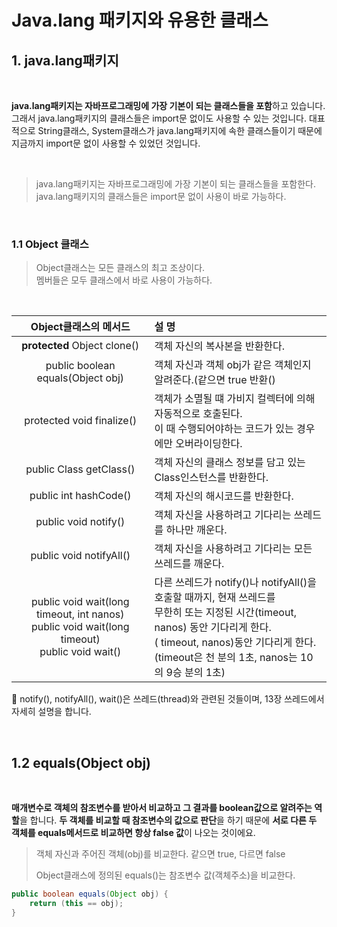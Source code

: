 # Java.lang 패키지와 유용한 클래스

## 1. java.lang패키지

<br>

**java.lang패키지는 자바프로그래밍에 가장 기본이 되는 클래스들을 포함**하고 있습니다. 그래서 java.lang패키지의 클래스들은 import문 없이도 사용할 수 있는 것입니다. 대표적으로 String클래스, System클래스가 java.lang패키지에 속한 클래스들이기 때문에 지금까지 import문 없이 사용할 수 있었던 것입니다.

<br>

> java.lang패키지는 자바프로그래밍에 가장 기본이 되는 클래스들을 포함한다. <br>
> java.lang패키지의 클래스들은 import문 없이 사용이 바로 가능하다.

<br>

### 1.1 Object 클래스

> Object클래스는 모든 클래스의 최고 조상이다. <br>
> 멤버들은 모두 클래스에서 바로 사용이 가능하다.

<br>

|                    Object클래스의 메서드                     | 설  명                                                       |
| :----------------------------------------------------------: | :----------------------------------------------------------- |
|                 **protected** Object clone()                 | 객체 자신의 복사본을 반환한다.                               |
|              public boolean equals(Object obj)               | 객체 자신과 객체 obj가 같은 객체인지 알려준다.(같으면 true 반환() |
|                  protected void finalize()                   | 객체가 소멸될 떄 가비지 컬렉터에 의해 자동적으로 호출된다. <br />이 때 수행되어야하는 코드가 있는 경우에만 오버라이딩한다. |
|                   public Class getClass()                    | 객체 자신의 클래스 정보를 담고 있는 Class인스턴스를 반환한다. |
|                    public int hashCode()                     | 객체 자신의 해시코드를 반환한다.                             |
|                     public void notify()                     | 객체 자신을 사용하려고 기다리는 쓰레드를 하나만 깨운다.      |
|                   public void notifyAll()                    | 객체 자신을 사용하려고 기다리는 모든 쓰레드를 깨운다.        |
| public void wait(long timeout, int nanos) <br />public void wait(long timeout)<br />public void wait() | 다른 쓰레드가 notify()나 notifyAll()을 호출할 때까지, 현재 쓰레드를 <br />무한히 또는 지정된 시간(timeout, nanos) 동안 기다리게 한다.<br />( timeout, nanos)동안 기다리게 한다.<br /> (timeout은 천 분의 1초, nanos는 10의 9승 분의 1초) |

🌈 notify(), notifyAll(), wait()은 쓰레드(thread)와 관련된 것들이며, 13장 쓰레드에서 자세히 설명을 합니다.

<br>



## 1.2 equals(Object obj)

<br>

**매개변수로 객체의 참조변수를 받아서 비교하고 그 결과를 boolean값으로 알려주는 역할**을 합니다. **두 객체를 비교할 때 참조변수의 값으로 판단**을 하기 때문에 **서로 다른 두 객체를 equals메서드로 비교하면 항상 false 값**이 나오는 것이에요.

> 객체 자신과 주어진 객체(obj)를 비교한다. 같으면 true, 다르면 false
>
> Object클래스에 정의된 equals()는 참조변수 값(객체주소)을 비교한다.

~~~java
public boolean equals(Object obj) {
    return (this == obj);
}
~~~

